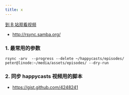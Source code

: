 ```yaml
---
title: x
---
```


[到 B 站观看视频]()

- <http://rsync.samba.org/>

### 1. 最常用的参数

    rsync -arv  --progress --delete ~/happycasts/episodes/ peter@linode:~/media/assets/episodes/ --dry-run

### 2. 同步 happycasts 视频用的脚本

- <https://gist.github.com/4248241>
